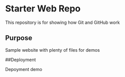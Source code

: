 # Starter Web Repo

This repository is for showing how Git and GitHub work

## Purpose

Sample website with plenty of files for demos

##Deployment

Depoyment demo
